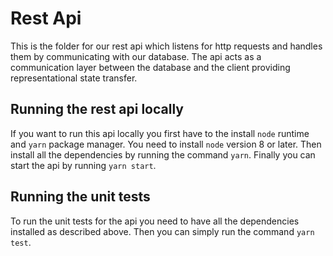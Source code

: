 # Rest Api
This is the folder for our rest api which listens for http requests and handles them by communicating with our database. The api acts as a communication layer between the database and the client providing representational state transfer.

## Running the rest api locally
If you want to run this api locally you first have to the install `node` runtime and `yarn` package manager. You need to install `node` version 8 or later. Then install all the dependencies by running the command `yarn`. Finally you can start the api by running `yarn start`.

## Running the unit tests
To run the unit tests for the api you need to have all the dependencies installed as described above. Then you can simply run the command `yarn test`.